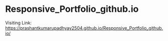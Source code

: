 # Responsive_Portfolio_github.io

Visiting Link:
   https://prashantkumarupadhyay2504.github.io/Responsive_Portfolio_github.io/
